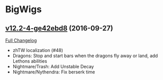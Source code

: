 # BigWigs

## [v12.2-4-ge42ebd8](https://github.com/BigWigsMods/BigWigs/tree/e42ebd8f75cedb5df1bce3c583dbf2492ef51ce8) (2016-09-27) [](#top)
[Full Changelog](https://github.com/BigWigsMods/BigWigs/compare/v12.2...e42ebd8f75cedb5df1bce3c583dbf2492ef51ce8)

-   zhTW localization (#48)  
-   Dragons: Stop and start bars when the dragons fly away or land, add Lethons abilities  
-   Nightmare/Trash: Add Unstable Decay  
-   Nightmare/Nythendra: Fix berserk time  
